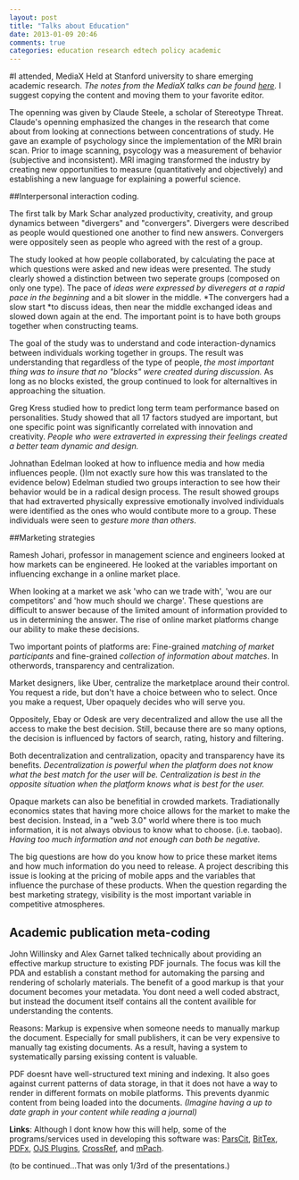```yaml
---
layout: post
title: "Talks about Education"
date: 2013-01-09 20:46
comments: true
categories: education research edtech policy academic
---
```

#I attended, MediaX
Held at Stanford university to share emerging academic research. *The notes from the MediaX talks can be found [here](http://pastebin.com/9xbqCS3H).* I suggest copying the content and moving them to your favorite editor.

The openning was given by Claude Steele, a scholar of Stereotype Threat. Claude's openning emphasized the changes in the research that come about from looking at connections between concentrations of study. He gave an example of psychology since the implementation of the MRI brain scan. Prior to image scanning, psycology was a measurement of behavior (subjective and inconsistent). MRI imaging transformed the industry by creating new opportunities to measure (quantitatively and objectively) and establishing a new language for explaining a powerful science.

##Interpersonal interaction coding.

The first talk by Mark Schar analyzed productivity, creativity, and group dynamics between "divergers" and "convergers". Divergers were described as people would questioned one another to find new answers. Convergers were oppositely seen as people who agreed with the rest of a group.

The study looked at how people collaborated, by calculating the pace at which questions were asked and new ideas were presented. The study clearly showed a distinction between two seperate groups (composed on only one type). The pace of *ideas were expressed by diveregers at a rapid pace in the beginning* and a bit slower in the middle. *The convergers had a slow start *to discuss ideas, then near the middle exchanged ideas and slowed down again at the end. The important point is to have both groups together when constructing teams.

The goal of the study was to understand and code interaction-dynamics between individuals working together in groups. The result was understanding that regardless of the type of people, *the most important thing was to insure that no "blocks" were created during discussion.* As long as no blocks existed, the group continued to look for alternaltives in approaching the situation. 

Greg Kress studied how to predict long term team performance based on personalities. Study showed that all 17 factors studyed are important, but one specific point was significantly correlated with innovation and creativity. *People who were extraverted in expressing their feelings created a better team dynamic and design.*

Johnathan Edelman looked at how to influence media and how media influences people. ()Im not exactly sure how this was translated to the evidence below) Edelman studied two groups interaction to see how their behavior would be in a radical design process. The result showed groups that had extraverted physically expressive emotionally involved individuals were identified as the ones who would contibute more to a group. These individuals were seen to *gesture more than others*. 

##Marketing strategies

Ramesh Johari, professor in management science and engineers looked at how markets can be engineered. He looked at the variables important on influencing exchange in a online market place. 

When looking at a market we ask 'who can we trade with', 'wou are our competitors' and 'how much should we charge'. These questions are difficult to answer because of the limited amount of information provided to us in determining the answer. The rise of online market platforms change our ability to make these decisions.

Two important points of platforms are: Fine-grained *matching of market participants* and fine-grained *collection of information about matches*. In otherwords, transparency and centralization.

Market designers, like Uber, centralize the marketplace around their control. You request a ride, but don't have a choice between who to select. Once you make a request, Uber opaquely decides who will serve you.

Oppositely, Ebay or Odesk are very decentralized and allow the use all the access to make the best decision. Still, because there are so many options, the decision is influenced by factors of search, rating, history and filtering. 

Both decentralization and centralization, opacity and transparency have its benefits. *Decentralization is powerful when the platform does not know what the best match for the user will be. Centralization is best in the opposite situation when the platform knows what is best for the user.*

Opaque markets can also be benefitial in crowded markets. Tradiationally economics states that having more choice allows for the market to make the best decision. Instead, in a "web 3.0" world where there is too much information, it is not always obvious to know what to choose. (i.e. taobao). *Having too much information and not enough can both be negative.*

The big questions are how do you know how to price these market items and how much information do you need to release. A project describing this issue is looking at the pricing of mobile apps and the variables that influence the purchase of these products. When the question regarding the best marketing strategy, visibility is the most important variable in competitive atmospheres.

## Academic publication meta-coding

John Willinsky and Alex Garnet talked technically about providing an effective markup structure to existing PDF journals. The focus was kill the PDA and establish a constant method for automaking the parsing and rendering of scholarly materials. The benefit of a good markup is that your document becomes your metadata. You dont need a well coded abstract, but instead the document itself contains all the content availible for understanding the contents.

Reasons: Markup is expensive when someone needs to manually markup the document. Especially for small publishers, it can be very expensive to manually tag existing documents. As a result, having a system to systematically parsing exissing content is valuable.

PDF doesnt have well-structured text mining and indexing. It also goes against current patterns of data storage, in that it does not have a way to render in different formats on mobile platforms. This prevents dyanmic content from being loaded into the documents. *(Imagine having a up to date graph in your content while reading a journal)*

**Links**: Although I dont know how this will help, some of the programs/services used in developing this software was: [ParsCit](http://aye.comp.nus.edu.sg/parsCit), [BitTex](http://bibtex.org), [PDFx](http://en.wikipedia.org/wiki/PDF/X), [OJS Plugins](http://pkp.sfu.ca/ojs_plugins), [CrossRef](http://crossref.org), and [mPach](http://lib.umich.edu/mpach). 

(to be continued…That was only 1/3rd of the presentations.)
